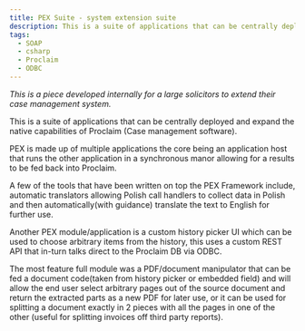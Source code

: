 ```yaml
---
title: PEX Suite - system extension suite
description: This is a suite of applications that can be centrally deployed and expand the native capabilities of Proclaim (Case management software).
tags:
  - SOAP
  - csharp
  - Proclaim
  - ODBC
---
```


_This is a piece developed internally for a large solicitors to extend their case management system._

This is a suite of applications that can be centrally deployed and expand the native capabilities of Proclaim (Case management software).

PEX is made up of multiple applications the core being an application host that runs the other application in a synchronous manor allowing for a results to be fed back into Proclaim.

A few of the tools that have been written on top the PEX Framework include, automatic translators allowing Polish call handlers to collect data in Polish and then automatically(with guidance) translate the text to English for further use.

Another PEX module/application is a custom history picker UI which can be used to choose arbitrary items from the history, this uses a custom REST API that in-turn talks direct to the Proclaim DB via ODBC.

The most feature full module was a PDF/document manipulator that can be fed a document code(taken from history picker or embedded field) and will allow the end user select arbitrary pages out of the source document and return the extracted parts as a new PDF for later use, or it can be used for splitting a document exactly in 2 pieces with all the pages in one of the other (useful for splitting invoices off third party reports).
